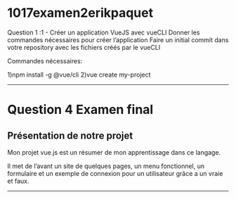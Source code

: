 # 1017examen2erikpaquet

Question 1 :1 - Créer un application VueJS avec vueCLI
Donner les commandes nécessaires pour créer l’application
Faire un initial commit dans votre repository avec les fichiers créés par le vueCLI

Commandes nécessaires:

1)npm install -g @vue/cli
2)vue create my-project


*** 
# Question 4 Examen final

## Présentation de notre projet

Mon projet vue.js est un résumer de mon apprentissage dans ce langage.

Il met de l’avant un site de quelques pages, un menu fonctionnel, un formulaire et un exemple de connexion pour un utilisateur grâce a un vraie et faux.
***
